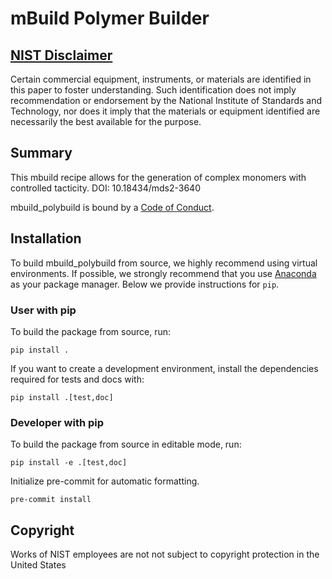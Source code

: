 mBuild Polymer Builder
==============================

## [NIST Disclaimer][nist-disclaimer]

Certain commercial equipment, instruments, or materials are identified in this paper to foster understanding. Such identification does not imply recommendation or endorsement by the National Institute of Standards and Technology, nor does it imply that the materials or equipment identified are necessarily the best available for the purpose.

## Summary

This mbuild recipe allows for the generation of complex monomers with controlled tacticity. DOI: 10.18434/mds2-3640

mbuild_polybuild is bound by a [Code of Conduct](https://github.com/usnistgov/mbuild_polybuild/blob/main/CODE_OF_CONDUCT.md).

## Installation

To build mbuild_polybuild from source,
we highly recommend using virtual environments.
If possible, we strongly recommend that you use
[Anaconda](https://docs.conda.io/en/latest/) as your package manager.
Below we provide instructions for `pip`.

### User with pip

To build the package from source, run:

```
pip install .
```

If you want to create a development environment, install
the dependencies required for tests and docs with:

```
pip install .[test,doc]
```

### Developer with pip

To build the package from source in editable mode, run:

```
pip install -e .[test,doc]
```

Initialize pre-commit for automatic formatting.

```
pre-commit install
```

## Copyright

Works of NIST employees are not not subject to copyright protection in the United States

<!-- References -->

[nist-disclaimer]: https://www.nist.gov/open/license
